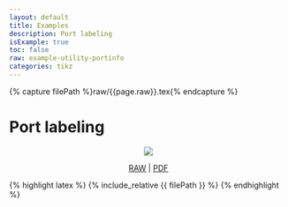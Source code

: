 ```yaml
---
layout: default
title: Examples
description: Port labeling
isExample: true
toc: false
raw: example-utility-portinfo
categories: tikz
---
```

{% capture filePath %}raw/{{page.raw}}.tex{% endcapture %}

# Port labeling

<p align="center">
<img src="../assets/svg/{{page.raw}}.svg">
</p>

<p align="center">
<a href="{{filePath}}">RAW</a>
|
<a href="../assets/pdf/{{page.raw}}.pdf">PDF</a>
</p>

{% highlight latex %}
{% include_relative {{ filePath }} %}
{% endhighlight %}


